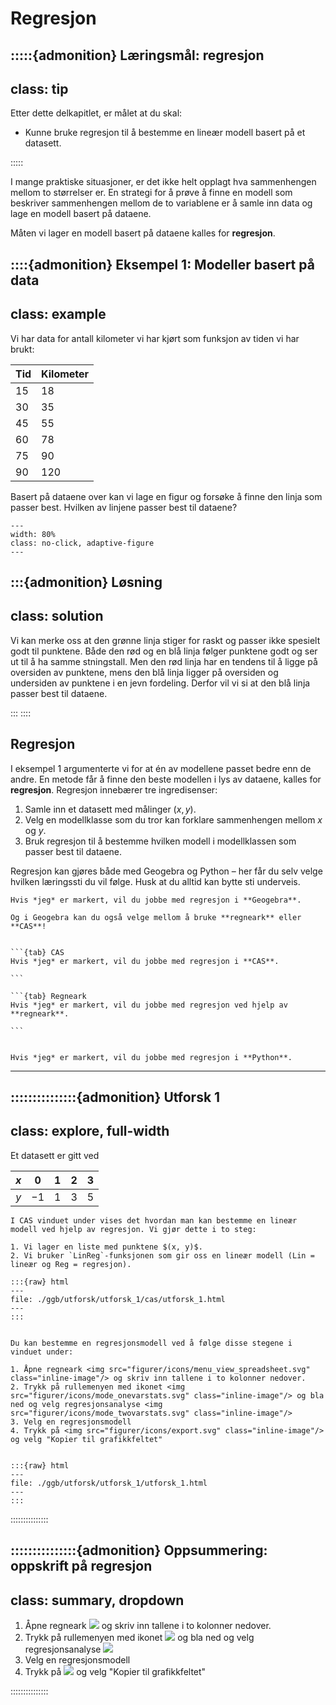 # Regresjon 

:::::{admonition} Læringsmål: regresjon
---
class: tip
---
Etter dette delkapitlet, er målet at du skal:
* Kunne bruke regresjon til å bestemme en lineær modell basert på et datasett.

:::::

I mange praktiske situasjoner, er det ikke helt opplagt hva sammenhengen mellom to størrelser er. En strategi for å prøve å finne en modell som beskriver sammenhengen mellom de to variablene er å samle inn data og lage en modell basert på dataene. 

Måten vi lager en modell basert på dataene kalles for **regresjon**.

::::{admonition} Eksempel 1: Modeller basert på data
---
class: example
---

Vi har data for antall kilometer vi har kjørt som funksjon av tiden vi har brukt:

| Tid | Kilometer |
| --- | --- |
| 15 | 18 |
| 30 | 35 | 
| 45 | 55 |
| 60 | 78 | 
| 75 | 90 |
| 90 | 120 |

Basert på dataene over kan vi lage en figur og forsøke å finne den linja som passer best. Hvilken av linjene passer best til dataene? 

```{figure} ../figurer/datamodellering.svg
---
width: 80%
class: no-click, adaptive-figure
---
```

:::{admonition} Løsning
---
class: solution
---
Vi kan merke oss at den grønne linja stiger for raskt og passer ikke spesielt godt til punktene. Både den rød og en blå linja følger punktene godt og ser ut til å ha samme stningstall. 
Men den rød linja har en tendens til å ligge på oversiden av punktene, mens den blå linja ligger på oversiden og undersiden av punktene i en jevn fordeling. Derfor vil vi si at den blå linja passer best til dataene.

:::
::::


## Regresjon
I eksempel 1 argumenterte vi for at én av modellene passet bedre enn de andre. En metode får å finne den beste modellen i lys av dataene, kalles for **regresjon**. Regresjon innebærer tre ingredisenser:
1. Samle inn et datasett med målinger $(x, y)$.
2. Velg en modellklasse som du tror kan forklare sammenhengen mellom $x$ og $y$. 
3. Bruk regresjon til å bestemme hvilken modell i modellklassen som passer best til dataene.

Regresjon kan gjøres både med Geogebra og Python – her får du selv velge hvilken læringssti du vil følge. Husk at du alltid kan bytte sti underveis.


````{tab} Geogebra
Hvis *jeg* er markert, vil du jobbe med regresjon i **Geogebra**.

Og i Geogebra kan du også velge mellom å bruke **regneark** eller **CAS**! 


```{tab} CAS
Hvis *jeg* er markert, vil du jobbe med regresjon i **CAS**.

```

```{tab} Regneark
Hvis *jeg* er markert, vil du jobbe med regresjon ved hjelp av **regneark**. 

```

````

````{tab} Python

Hvis *jeg* er markert, vil du jobbe med regresjon i **Python**.

````

---

:::::::::::::::{admonition} Utforsk 1
---
class: explore, full-width
---

Et datasett er gitt ved 

| $x$ | $0$ | $1$ | $2$ | $3$ |
| :---: | :---: | :---: | :---: | :---: |
| $y$ | $-1$ | $1$ | $3$ | $5$ |


```{tab} CAS
I CAS vinduet under vises det hvordan man kan bestemme en lineær modell ved hjelp av regresjon. Vi gjør dette i to steg:

1. Vi lager en liste med punktene $(x, y)$. 
2. Vi bruker `LinReg`-funksjonen som gir oss en lineær modell (Lin = lineær og Reg = regresjon). 

:::{raw} html
---
file: ./ggb/utforsk/utforsk_1/cas/utforsk_1.html
---
:::

```

```{tab} Regneark

Du kan bestemme en regresjonsmodell ved å følge disse stegene i vinduet under:

1. Åpne regneark <img src="figurer/icons/menu_view_spreadsheet.svg" class="inline-image"/> og skriv inn tallene i to kolonner nedover. 
2. Trykk på rullemenyen med ikonet <img src="figurer/icons/mode_onevarstats.svg" class="inline-image"/> og bla ned og velg regresjonsanalyse <img src="figurer/icons/mode_twovarstats.svg" class="inline-image"/> 
3. Velg en regresjonsmodell
4. Trykk på <img src="figurer/icons/export.svg" class="inline-image"/> og velg "Kopier til grafikkfeltet"


:::{raw} html
---
file: ./ggb/utforsk/utforsk_1/utforsk_1.html
---
:::

```


:::::::::::::::



:::::::::::::::{admonition} Oppsummering: oppskrift på regresjon
---
class: summary, dropdown
---

1. Åpne regneark <img src="figurer/icons/menu_view_spreadsheet.svg" class="inline-image"/> og skriv inn tallene i to kolonner nedover. 
2. Trykk på rullemenyen med ikonet <img src="figurer/icons/mode_onevarstats.svg" class="inline-image"/> og bla ned og velg regresjonsanalyse <img src="figurer/icons/mode_twovarstats.svg" class="inline-image"/> 
3. Velg en regresjonsmodell
4. Trykk på <img src="figurer/icons/export.svg" class="inline-image"/> og velg "Kopier til grafikkfeltet"


:::::::::::::::